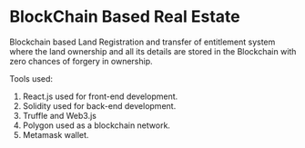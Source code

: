 # BlockChain Based Real Estate

Blockchain based Land Registration and transfer of entitlement system where the land ownership and all its details are stored in the Blockchain with zero chances of forgery in ownership.


Tools used:
1. React.js used for front-end development.
2. Solidity used for back-end development.
3. Truffle and Web3.js
4. Polygon used as a blockchain network.
5. Metamask wallet.




